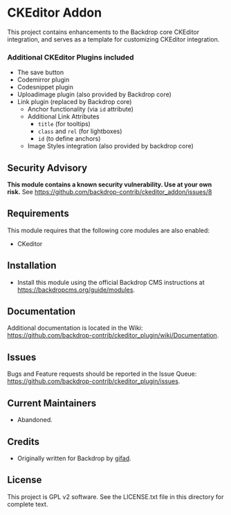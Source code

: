 CKEditor Addon
===============

This project contains enhancements to the Backdrop core CKEditor integration,
and serves as a template for customizing CKEditor integration.

### Additional CKEditor Plugins included

* The save button
* Codemirror plugin
* Codesnippet plugin
* Uploadimage plugin (also provided by Backdrop core)
* Link plugin (replaced by Backdrop core)
  - Anchor functionality (via `id` attribute)
  - Additional Link Attributes
    * `title` (for tooltips)
    * `class` and `rel` (for lightboxes)
    * `id` (to define anchors)
  - Image Styles integration (also provided by backdrop core)


Security Advisory
-----------------

**This module contains a known security vulnerability. Use at your own risk.**
See https://github.com/backdrop-contrib/ckeditor_addon/issues/8


Requirements
------------

This module requires that the following core modules are also enabled:

 * CKeditor


Installation
------------

- Install this module using the official Backdrop CMS instructions at
  https://backdropcms.org/guide/modules.


Documentation
-------------

Additional documentation is located in the Wiki:
https://github.com/backdrop-contrib/ckeditor_plugin/wiki/Documentation.

Issues
------

Bugs and Feature requests should be reported in the Issue Queue:
https://github.com/backdrop-contrib/ckeditor_plugin/issues.

Current Maintainers
-------------------

- Abandoned.


Credits
-------

- Originally written for Backdrop by [gifad](https://github.com/gifad).

License
-------

This project is GPL v2 software.
See the LICENSE.txt file in this directory for complete text.
